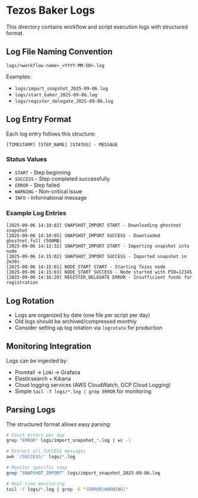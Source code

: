 # Tezos Baker Logs

This directory contains workflow and script execution logs with structured format.

## Log File Naming Convention

```
logs/<workflow-name>_<YYYY-MM-DD>.log
```

Examples:
- `logs/import_snapshot_2025-09-06.log`
- `logs/start_baker_2025-09-06.log` 
- `logs/register_delegate_2025-09-06.log`

## Log Entry Format

Each log entry follows this structure:
```
[TIMESTAMP] [STEP_NAME] [STATUS] - MESSAGE
```

### Status Values
- `START` - Step beginning
- `SUCCESS` - Step completed successfully  
- `ERROR` - Step failed
- `WARNING` - Non-critical issue
- `INFO` - Informational message

### Example Log Entries
```
[2025-09-06 14:10:02] SNAPSHOT_IMPORT START - Downloading ghostnet snapshot
[2025-09-06 14:10:05] SNAPSHOT_IMPORT SUCCESS - Downloaded ghostnet.full (500MB)
[2025-09-06 14:12:32] SNAPSHOT_IMPORT START - Importing snapshot into node
[2025-09-06 14:15:02] SNAPSHOT_IMPORT SUCCESS - Imported snapshot in 2m30s
[2025-09-06 14:15:01] NODE_START START - Starting Tezos node
[2025-09-06 14:15:03] NODE_START SUCCESS - Node started with PID=12345
[2025-09-06 14:16:20] REGISTER_DELEGATE ERROR - Insufficient funds for registration
```

## Log Rotation

- Logs are organized by date (one file per script per day)
- Old logs should be archived/compressed monthly
- Consider setting up log rotation via `logrotate` for production

## Monitoring Integration

Logs can be ingested by:
- Promtail → Loki → Grafana
- Elasticsearch + Kibana  
- Cloud logging services (AWS CloudWatch, GCP Cloud Logging)
- Simple `tail -f logs/*.log | grep ERROR` for monitoring

## Parsing Logs

The structured format allows easy parsing:

```bash
# Count errors per day
grep "ERROR" logs/import_snapshot_*.log | wc -l

# Extract all SUCCESS messages
awk '/SUCCESS/' logs/*.log

# Monitor specific step
grep "SNAPSHOT_IMPORT" logs/import_snapshot_2025-09-06.log

# Real-time monitoring
tail -f logs/*.log | grep -E "(ERROR|WARNING)"
```